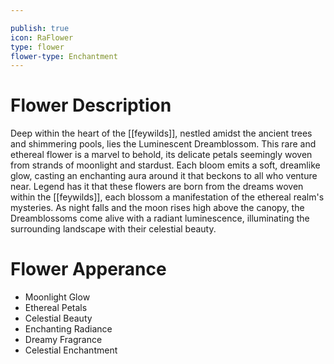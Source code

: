 ```yaml
---

publish: true
icon: RaFlower
type: flower
flower-type: Enchantment
---
```


# Flower Description

Deep within the heart of the [[feywilds]], nestled amidst the ancient trees and shimmering pools, lies the Luminescent Dreamblossom. This rare and ethereal flower is a marvel to behold, its delicate petals seemingly woven from strands of moonlight and stardust. Each bloom emits a soft, dreamlike glow, casting an enchanting aura around it that beckons to all who venture near. Legend has it that these flowers are born from the dreams woven within the [[feywilds]], each blossom a manifestation of the ethereal realm's mysteries. As night falls and the moon rises high above the canopy, the Dreamblossoms come alive with a radiant luminescence, illuminating the surrounding landscape with their celestial beauty.

# Flower Apperance

- Moonlight Glow
- Ethereal Petals
- Celestial Beauty
- Enchanting Radiance
- Dreamy Fragrance
- Celestial Enchantment